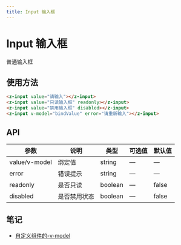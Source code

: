 ```yaml
---
title: Input 输入框
---
```


# Input 输入框
普通输入框

## 使用方法

<ClientOnly>
<input-demos />
</ClientOnly>

``` html
<z-input value="请输入"></z-input>
<z-input value="只读输入框" readonly></z-input>
<z-input value="禁用输入框" disabled></z-input>
<z-input v-model="bindValue" error="请重新输入"></z-input>
```

## API

| 参数       | 说明      | 类型      | 可选值 | 默认值   |
|----------|---------|---------|-----|-------|
| value/v-model    | 绑定值     | string  | —   | —     |
| error    | 错误提示    | string  | —   | —     |
| readonly | 是否只读    | boolean | —   | false |
| disabled | 是否禁用状态	 | boolean | —   | false |

## 笔记
- [自定义组件的-v-model](https://cn.vuejs.org/v2/guide/components-custom-events.html#%E8%87%AA%E5%AE%9A%E4%B9%89%E7%BB%84%E4%BB%B6%E7%9A%84-v-model)